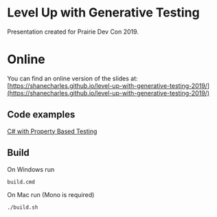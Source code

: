 # Level Up with Generative Testing

Presentation created for Prairie Dev Con 2019.

# Online

You can find an online version of the slides at:
[https://shanecharles.github.io/level-up-with-generative-testing-2019/](https://shanecharles.github.io/level-up-with-generative-testing-2019/)


## Code examples

[C# with Property Based Testing](https://github.com/shanecharles/level-up-with-generative-testing-2019-csharp-demo)

## Build

On Windows run

    build.cmd

On Mac run (Mono is required)

    ./build.sh

